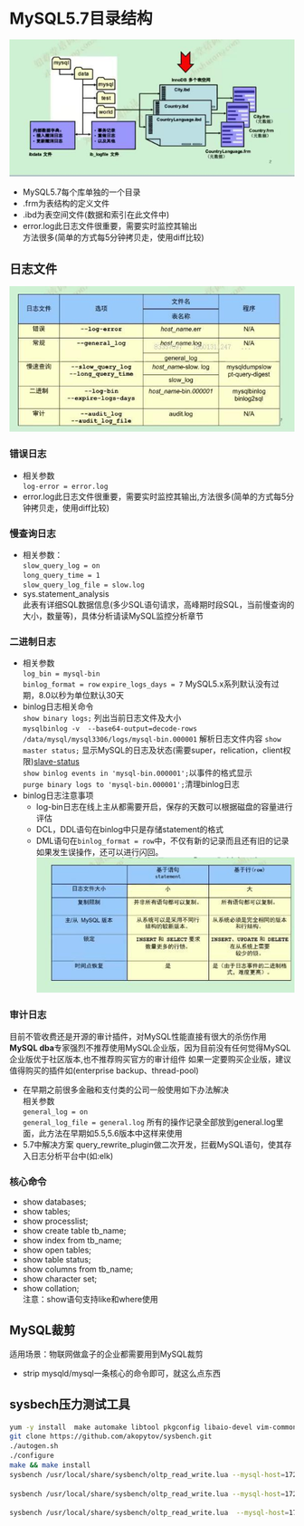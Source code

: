 # MySQL5.7目录结构

![](images/Data_dir01.jpg)

- MySQL5.7每个库单独的一个目录
- .frm为表结构的定义文件
- .ibd为表空间文件(数据和索引在此文件中)
- error.log此日志文件很重要，需要实时监控其输出  
  方法很多(简单的方式每5分钟拷贝走，使用diff比较)

## 日志文件  

![](images/Data_dir02.jpg)

### 错误日志

- 相关参数  
  `log-error = error.log`
- error.log此日志文件很重要，需要实时监控其输出,方法很多(简单的方式每5分钟拷贝走，使用diff比较)


### 慢查询日志
- 相关参数：  
  `slow_query_log = on`  
  `long_query_time = 1`  
  `slow_query_log_file = slow.log`  
- sys.statement_analysis  
   此表有详细SQL数据信息(多少SQL语句请求，高峰期时段SQL，当前慢查询的大小，数量等)，具体分析请读MySQL监控分析章节
   
### 二进制日志
- 相关参数  
  `log_bin = mysql-bin`  
  `binlog_format = row`
  `expire_logs_days = 7` MySQL5.x系列默认没有过期，8.0以秒为单位默认30天
- binlog日志相关命令   
  `show binary logs;` 列出当前日志文件及大小  
  `mysqlbinlog -v  --base64-output=decode-rows  /data/mysql/mysql3306/logs/mysql-bin.000001` 解析日志文件内容
  `show master status;` 显示MySQL的日志及状态(需要super，relication，client权限)[slave-status](https://www.cnblogs.com/paul8339/p/7615310.html)   
  `show binlog events in 'mysql-bin.000001';`以事件的格式显示  
  `purge binary logs to 'mysql-bin.000001';`清理binlog日志  
- binlog日志注意事项
	- log-bin日志在线上主从都需要开启，保存的天数可以根据磁盘的容量进行评估
	- DCL，DDL语句在binlog中只是存储statement的格式
	- DML语句在`binlog_format = row`中，不仅有新的记录而且还有旧的记录  
	  如果发生误操作，还可以进行闪回。  
![](images/Data_dir03.jpg)

### 审计日志
目前不管收费还是开源的审计插件，对MySQL性能直接有很大的杀伤作用  
**MySQL dba**专家强烈不推荐使用MySQL企业版，因为目前没有任何觉得MySQL企业版优于社区版本,也不推荐购买官方的审计组件
如果一定要购买企业版，建议值得购买的插件如(enterprise backup、thread-pool)  
- 在早期之前很多金融和支付类的公司一般使用如下办法解决  
   相关参数  
  `general_log = on`   
  `general_log_file = general.log`
   所有的操作记录全部放到general.log里面，此方法在早期如5.5,5.6版本中这样来使用
- 5.7中解决方案
  query_rewrite_plugin做二次开发，拦截MySQL语句，使其存入日志分析平台中(如:elk)
  
### 核心命令
- show databases;
- show tables;
- show processlist;
- show create table tb_name;
- show index from tb_name;
- show open tables;
- show table status;
- show columns from tb_name;
- show character set;
- show collation;  
注意：show语句支持like和where使用

## MySQL裁剪
适用场景：物联网做盒子的企业都需要用到MySQL裁剪
- strip mysqld/mysql一条核心的命令即可，就这么点东西

## sysbech压力测试工具

```bash
yum -y install  make automake libtool pkgconfig libaio-devel vim-common
git clone https://github.com/akopytov/sysbench.git
./autogen.sh
./configure
make && make install
sysbench /usr/local/share/sysbench/oltp_read_write.lua --mysql-host=172.18.0.11 --mysql-port=3306 --mysql-user=sysbensh --mysql-password=123456 --mysql-db=zst --tables=10 --table_size=100000 --mysql_storage_engine=Innodb cleanup

sysbench /usr/local/share/sysbench/oltp_read_write.lua --mysql-host=172.18.0.11 --mysql-port=3306 --mysql-user=sysbensh --mysql-password=123456 --mysql-db=zst --tables=10 --table_size=100000 --mysql_storage_engine=Innodb prepare

sysbench /usr/local/share/sysbench/oltp_read_write.lua  --mysql-host=172.18.0.11 --mysql-port=3306 --mysql-user=sysbensh --mysql-password=123456 --mysql-db=zst --tables=10 --table_size=100000 --mysql_storage_engine=Innodb --threads=10 --time=3600 --warmup-time=100 --report-interval=10 --rand-type=uniform run
```